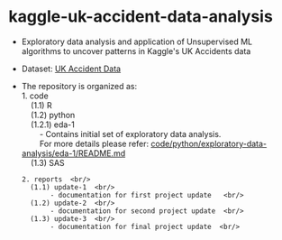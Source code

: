 # kaggle-uk-accident-data-analysis


* Exploratory data analysis and application of Unsupervised ML algorithms to uncover patterns in Kaggle's UK Accidents data
  	      
* Dataset: [UK Accident Data](https://www.kaggle.com/daveianhickey/2000-16-traffic-flow-england-scotland-wales)

* The repository is organized as: <br/>
      1. code  <br/>
&nbsp;&nbsp;&nbsp;&nbsp;(1.1) R  <br/>
&nbsp;&nbsp;&nbsp;&nbsp;(1.2) python  <br/>
&nbsp;&nbsp;&nbsp;&nbsp;(1.2.1) eda-1  <br/>
&nbsp;&nbsp;&nbsp;&nbsp;&nbsp;&nbsp;&nbsp;&nbsp;- Contains initial set of exploratory data analysis.  <br/>
&nbsp;&nbsp;&nbsp;&nbsp;&nbsp;&nbsp;&nbsp;&nbsp;For more details please refer: [code/python/exploratory-data-analysis/eda-1/README.md](EDA-Python-1)  <br/>
&nbsp;&nbsp;&nbsp;&nbsp;(1.3) SAS  <br/>
		      
      2. reports  <br/>
		(1.1) update-1  <br/>
		     - documentation for first project update   <br/>
		(1.2) update-2  <br/>
		     - documentation for second project update  <br/>
		(1.3) update-3  <br/>
		     - documentation for final project update  <br/>
      